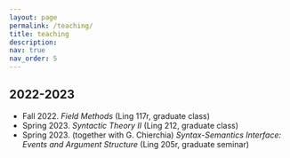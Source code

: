 ```yaml
---
layout: page
permalink: /teaching/
title: teaching
description:
nav: true
nav_order: 5
---
```


## **2022-2023**

* Fall 2022. *Field Methods* (Ling 117r, graduate class)
* Spring 2023. *Syntactic Theory II* (Ling 212, graduate class)
* Spring 2023. (together with G. Chierchia) *Syntax-Semantics Interface: Events and Argument Structure* (Ling 205r, graduate seminar)
